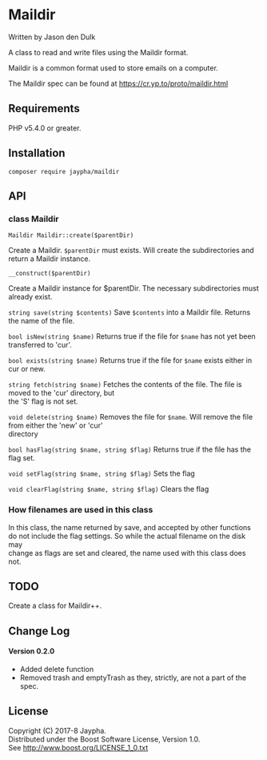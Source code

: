 # Maildir

Written by Jason den Dulk

A class to read and write files using the Maildir format.

Maildir is a common format used to store emails on a computer.

The Maildir spec can be found at https://cr.yp.to/proto/maildir.html

## Requirements

PHP v5.4.0 or greater.

## Installation

```
composer require jaypha/maildir
```

## API

### class Maildir

`Maildir Maildir::create($parentDir)`

Create a Maildir. `$parentDir` must exists. Will create the subdirectories and  
return a Maildir instance.

`__construct($parentDir)`

Create a Maildir instance for $parentDir. The necessary subdirectories must
already exist.

`string save(string $contents)`
Save `$contents` into a Maildir file. Returns the name of the file.

`bool isNew(string $name)`
Returns true if the file for `$name` has not yet been transferred to 'cur'.

`bool exists(string $name)`
Returns true if the file for `$name` exists either in cur or new.

`string fetch(string $name)`
Fetches the contents of the file. The file is moved to the 'cur' directory, but  
the 'S' flag is not set.

`void delete(string $name)`
Removes the file for `$name`. Will remove the file from either the 'new' or 'cur'  
directory

`bool hasFlag(string $name, string $flag)`
Returns true if the file has the flag set.

`void setFlag(string $name, string $flag)`
Sets the flag

`void clearFlag(string $name, string $flag)`
Clears the flag

### How filenames are used in this class

In this class, the name returned by save, and accepted by other functions  
do not include the flag settings. So while the actual filename on the disk may  
change as flags are set and cleared, the name used with this class does not.

## TODO

Create a class for Maildir++.

## Change Log

#### Version 0.2.0

- Added delete function
- Removed trash and emptyTrash as they, strictly, are not a part of the spec.

## License

Copyright (C) 2017-8 Jaypha.  
Distributed under the Boost Software License, Version 1.0.  
See http://www.boost.org/LICENSE_1_0.txt

